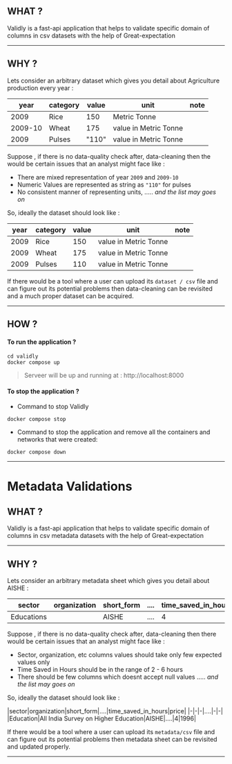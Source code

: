 ## WHAT ? 

Validly is a fast-api application that helps to validate specific domain of columns in csv datasets with the help of Great-expectation

------ 

## WHY ? 

Lets consider an arbitrary dataset which gives you detail about Agriculture production every year : 

|year|category|value|unit|note|
|-|-|-|-|-|
|2009|Rice|150|Metric Tonne||
|2009-10|Wheat|175|value in Metric Tonne||
|2009|Pulses|"110"|value in Metric Tonne||

Suppose , if there is no data-quality check after, data-cleaning then the would be certain issues that an analyst might face like : 
- There are mixed representation of year `2009` and `2009-10` 
- Numeric Values are represented as string as `"110"` for pulses
- No consistent manner of representing units, 
..... *and the list may goes on*

So, ideally the dataset should look like : 

|year|category|value|unit|note|
|-|-|-|-|-|
|2009|Rice|150|value in Metric Tonne||
|2009|Wheat|175|value in Metric Tonne||
|2009|Pulses|110|value in Metric Tonne||

If there would be a tool where a user can upload its `dataset / csv` file and can figure out its potential problems then data-cleaning can be revisited and a much proper dataset can be acquired.

------

## HOW ? 

#### To run the application ? 

```
cd validly
docker compose up
```
> Serveer will be up and running at :  http://localhost:8000


#### To stop the application ? 

- Command to stop Validly 

```
docker compose stop
```

- Command to stop the application and remove all the containers and networks that were created:

```
docker compose down
```

----------------------------------------------------------------

# Metadata Validations


## WHAT ? 

Validly is a fast-api application that helps to validate specific domain of columns in csv metadata datasets with the help of Great-expectation

------ 

## WHY ? 

Lets consider an arbitrary metadata sheet which gives you detail about AISHE : 

|sector|organization|short_form|....|time_saved_in_hours|price|
|-|-|-|-|-|-|
|Educations||AISHE|....|4|1996|

Suppose , if there is no data-quality check after, data-cleaning then there would be certain issues that an analyst might face like : 
- Sector, organization, etc columns values should take only few expected values only
- Time Saved in Hours should be in the range of 2 - 6 hours
- There should be few columns which doesnt accept null values 
..... *and the list may goes on*

So, ideally the dataset should look like : 

|sector|organization|short_form|....|time_saved_in_hours|price|
|-|-|-|....|-|-|
|Education|All India Survey on Higher Education|AISHE|....|4|1996|

If there would be a tool where a user can upload its `metadata/csv` file and can figure out its potential problems then metadata sheet can be revisited and updated properly.

------